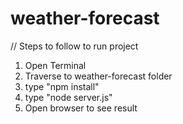 # weather-forecast

// Steps to follow to run project<br>
1. Open Terminal<br>
2. Traverse to weather-forecast folder <br>
3. type "npm install"<br>
4. type "node server.js"<br>
5. Open browser to see result
